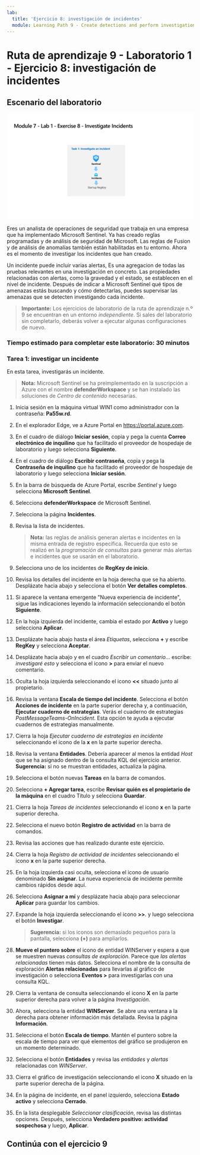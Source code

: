 ```yaml
---
lab:
  title: 'Ejercicio 8: investigación de incidentes'
  module: Learning Path 9 - Create detections and perform investigations using Microsoft Sentinel
---
```


# Ruta de aprendizaje 9 - Laboratorio 1 - Ejercicio 8: investigación de incidentes

## Escenario del laboratorio

![Introducción al laboratorio.](../Media/SC-200-Lab_Diagrams_Mod7_L1_Ex8.png)

Eres un analista de operaciones de seguridad que trabaja en una empresa que ha implementado Microsoft Sentinel. Ya has creado reglas programadas y de análisis de seguridad de Microsoft. Las reglas de Fusion y de análisis de anomalías también están habilitadas en tu entorno. Ahora es el momento de investigar los incidentes que han creado.

Un incidente puede incluir varias alertas, Es una agregacion de todas las pruebas relevantes en una investigación en concreto. Las propiedades relacionadas con alertas, como la gravedad y el estado, se establecen en el nivel de incidente. Después de indicar a Microsoft Sentinel qué tipos de amenazas estás buscando y cómo detectarlas, puedes supervisar las amenazas que se detecten investigando cada incidente.

>**Importante:** Los ejercicios de laboratorio de la ruta de aprendizaje n.º 9 se encuentran en un entorno *independiente*. Si sales del laboratorio sin completarlo, deberás volver a ejecutar algunas configuraciones de nuevo.

### Tiempo estimado para completar este laboratorio: 30 minutos

### Tarea 1: investigar un incidente

En esta tarea, investigarás un incidente.

>**Nota:** Microsoft Sentinel se ha preimplementado en la suscripción a Azure con el nombre **defenderWorkspace** y se han instalado las soluciones de *Centro de contenido* necesarias.

1. Inicia sesión en la máquina virtual WIN1 como administrador con la contraseña: **Pa55w.rd**.  

1. En el explorador Edge, ve a Azure Portal en <https://portal.azure.com>.

1. En el cuadro de diálogo **Iniciar sesión**, copia y pega la cuenta **Correo electrónico de inquilino** que ha facilitado el proveedor de hospedaje de laboratorio y luego selecciona **Siguiente**.

1. En el cuadro de diálogo **Escribir contraseña**, copia y pega la **Contraseña de inquilino** que ha facilitado el proveedor de hospedaje de laboratorio y luego selecciona **Iniciar sesión**.

1. En la barra de búsqueda de Azure Portal, escribe *Sentinel* y luego selecciona **Microsoft Sentinel**.

1. Selecciona **defenderWorkspace** de Microsoft Sentinel.

1. Selecciona la página **Incidentes**.

1. Revisa la lista de incidentes.

    >**Nota:** las reglas de análisis generan alertas e incidentes en la misma entrada de registro específica. Recuerda que esto se realizó en la *programación de consultas* para generar más alertas e incidentes que se usarán en el laboratorio.
  
1. Selecciona uno de los incidentes de **RegKey de inicio**.

1. Revisa los detalles del incidente en la hoja derecha que se ha abierto. Desplázate hacia abajo y selecciona el botón **Ver detalles completos**.

1. Si aparece la ventana emergente "Nueva experiencia de incidente", sigue las indicaciones leyendo la información seleccionando el botón **Siguiente**.

1. En la hoja izquierda del incidente, cambia el estado por **Activo** y luego selecciona **Aplicar**.

1. Desplázate hacia abajo hasta el área *Etiquetas*, selecciona **+** y escribe **RegKey** y selecciona **Aceptar**.

1. Desplázate hacia abajo y en el cuadro *Escribir un comentario...* escribe: *investigaré esto* y selecciona el icono **>** para enviar el nuevo comentario.

1. Oculta la hoja izquierda seleccionando el icono **<<** situado junto al propietario.

1. Revisa la ventana **Escala de tiempo del incidente**. Selecciona el botón **Acciones de incidente** en la parte superior derecha y, a continuación, **Ejecutar cuaderno de estrategias**. Verás el cuaderno de estrategias *PostMessageTeams-OnIncident*. Esta opción te ayuda a ejecutar cuadernos de estrategias manualmente.

1. Cierra la hoja *Ejecutar cuaderno de estrategias en incidente* seleccionando el icono de la **x** en la parte superior derecha.

1. Revisa la ventana **Entidades**. Debería aparecer al menos la entidad *Host* que se ha asignado dentro de la consulta KQL del ejercicio anterior. **Sugerencia:** si no se muestran entidades, actualiza la página.

1. Selecciona el botón nuevas **Tareas** en la barra de comandos.

1. Selecciona **+ Agregar tarea**, escribe **Revisar quién es el propietario de la máquina** en el cuadro Título y selecciona **Guardar**.

1. Cierra la hoja *Tareas de incidentes* seleccionando el icono **x** en la parte superior derecha.

1. Selecciona el nuevo botón **Registro de actividad** en la barra de comandos.

1. Revisa las acciones que has realizado durante este ejercicio.

1. Cierra la hoja *Registro de actividad de incidentes* seleccionando el icono **x** en la parte superior derecha.

1. En la hoja izquierda casi oculta, selecciona el icono de usuario denominado **Sin asignar**. La nueva experiencia de incidente permite cambios rápidos desde aquí.

1. Selecciona **Asignar a mí** y desplázate hacia abajo para seleccionar **Aplicar** para guardar los cambios.

1. Expande la hoja izquierda seleccionando el icono **>>**. y luego selecciona el botón **Investigar**.

    >**Sugerencia:** si los iconos son demasiado pequeños para la pantalla, selecciona **(+)** para ampliarlos.

1. **Mueve el puntero sobre** el icono de entidad WINServer y espera a que se muestren nuevas *consultas de exploración*. Parece que *las alertas relacionadas* tienen más datos. Selecciona el nombre de la consulta de exploración **Alertas relacionadas** para llevarlas al gráfico de investigación o selecciona **Eventos >** para investigarlas con una consulta KQL.

1. Cierra la ventana de consulta seleccionando el icono **X** en la parte superior derecha para volver a la página *Investigación*.

1. Ahora, selecciona la entidad **WINServer**. Se abre una ventana a la derecha para obtener información más detallada. Revisa la página **Información**.

1. Selecciona el botón **Escala de tiempo**. Mantén el puntero sobre la escala de tiempo para ver qué elementos del gráfico se produjeron en un momento determinado.

1. Selecciona el botón **Entidades** y revisa las *entidades* y *alertas* relacionadas con *WINServer*.

1. Cierra el gráfico de investigación seleccionando el icono **X** situado en la parte superior derecha de la página.

1. En la página de incidente, en el panel izquierdo, selecciona **Estado activo** y selecciona **Cerrado**. 

1. En la lista desplegable *Seleccionar clasificación*, revisa las distintas opciones. Después, selecciona **Verdadero positivo: actividad sospechosa** y luego, **Aplicar**.

## Continúa con el ejercicio 9
